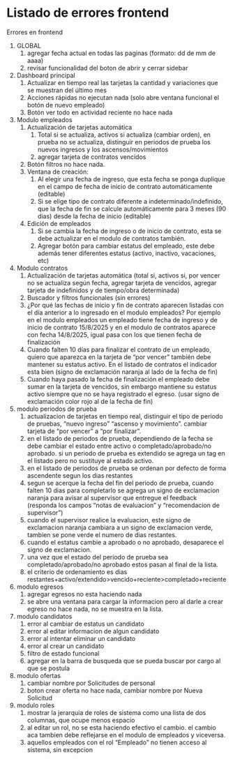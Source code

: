 # Listado de errores frontend

Errores en frontend

1. GLOBAL
    1. agregar fecha actual en todas las paginas (formato: dd de mm de aaaa)
    2. revisar funcionalidad del boton de abrir y cerrar sidebar
2. Dashboard principal
    1. Actualizar en tiempo real las tarjetas la cantidad y variaciones que se muestran del último mes
    2. Acciones rápidas no ejecutan nada (solo abre ventana funcional el botón de nuevo empleado)
    3. Botón ver todo en actividad reciente no hace nada
3. Modulo empleados
    1. Actualización de tarjetas automática
        1. Total si se actualiza, activos si actualiza (cambiar orden), en prueba no se actualiza, distinguir en periodos de prueba los nuevos ingresos y los ascensos/movimientos 
        2. agregar tarjeta de contratos vencidos
    2. Botón filtros no hace nada.
    3. Ventana de creación:
        1. Al elegir una fecha de ingreso, que esta fecha se ponga duplique en el campo de fecha de inicio de contrato automáticamente (editable)
        2. Si se elige tipo de contrato diferente a indeterminado/indefinido, que la fecha de fin se calcule automáticamente para 3 meses (90 dias) desde la fecha de inicio (editable)
    4. Edición de empleados
        1. Si se cambia la fecha de ingreso o de inicio de contrato, esta se debe actualizar en el modulo de contratos también.
        2. Agregar botón para cambiar estatus del empleado, este debe además tener diferentes estatus (activo, inactivo, vacaciones, etc)
4. Modulo contratos
    1. Actualización de tarjetas automática (total si, activos si, por vencer no se actualiza según fecha, agregar tarjeta de vencidos, agregar tarjeta de indefinidos y de tiempo/obra determinada)
    2. Buscador y filtros funcionales (sin errores)
    3. ¿Por qué las fechas de inicio y fin de contrato aparecen listadas con el día anterior a lo ingresado en el modulo empleados? Por ejemplo en el modulo empleados un empleado tiene fecha de ingreso y de inicio de contrato 15/8/2025 y en el modulo de contratos aparece con fecha 14/8/2025, igual pasa con los que tienen fecha de finalización
    4. Cuando falten 10 días para finalizar el contrato de un empleado, quiero que aparezca en la tarjeta de “por vencer” también debe mantener su estatus activo. En el listado de contratos el indicador esta bien (signo de exclamación naranja al lado de la fecha de fin)
    5. Cuando haya pasado la fecha de finalización el empleado debe sumar en la tarjeta de vencidos, sin embargo mantiene su estatus activo siempre que no se haya registrado el egreso. (usar signo de exclamación color rojo al de la fecha de fin)
5. modulo periodos de prueba
    1. actualizacion de tarjetas en tiempo real, distinguir el tipo de periodo de pruebas, “nuevo ingreso” “ascenso y movimiento”. cambiar tarjeta de “por vencer” a “por finalizar”.
    2. en el listado de periodos de prueba, dependiendo de la fecha se debe cambiar el estado entre activo o completado/aprobado/no aprobado. si un periodo de prueba es extendido se agrega un tag en el listado pero no sustituye al estado activo.
    3. en el listado de periodos de prueba se ordenan por defecto de forma ascendente segun los dias restantes
    4. segun se acerque la fecha del fin del periodo de prueba, cuando falten 10 dias para completarlo se agrega un signo de exclamacion naranja para avisar al supervisor que entregue el feedback (responda los campos “notas de evaluacion” y “recomendacion de supervisor”)
    5. cuando el supervisor realice la evaluacion, este signo de exclamacion naranja cambiara a un signo de exclamacion verde, tambien se pone verde el numero de dias restantes. 
    6. cuando el estatus cambie a aprobado o no aprobado, desaparece el signo de exclamacion.
    7. una vez que el estado del periodo de prueba sea completado/aprobado/no aprobado estos pasan al final de la lista. 
    8. el criterio de ordenamiento es dias restantes+activo/extendido>vencido+reciente>completado+reciente 
6. modulo egresos
    1. agregar egresos no esta haciendo nada
    2. se abre una ventana para cargar la informacion pero al darle a crear egreso no hace nada, no se muestra en la lista.
7. modulo candidatos
    1. error al cambiar de estatus un candidato
    2. error al editar informacion de algun candidato
    3. error al intentar eliminar un candidato
    4. error al crear un candidato
    5. filtro de estado funcional
    6. agregar en la barra de busqueda que se pueda buscar por cargo al que se postula
8. modulo ofertas
    1. cambiar nombre por Solicitudes de personal
    2. boton crear oferta no hace nada, cambiar nombre por Nueva Solicitud
9. modulo roles
    1. mostrar la jerarquia de roles de sistema como una lista de dos columnas, que ocupe menos espacio
    2. al editar un rol, no se esta haciendo efectivo el cambio. el cambio aca tambien debe reflejarse en el modulo de empleados y viceversa.
    3. aquellos empleados con el rol “Empleado” no tienen acceso al sistema, sin excepcion
